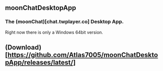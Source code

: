 ## moonChatDesktopApp

### The (moonChat)[chat.twplayer.co] Desktop App.
Right now there is only a Windows 64bit version.

## (Download)[https://github.com/Atlas7005/moonChatDesktopApp/releases/latest/]
